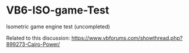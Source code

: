# VB6-ISO-game-Test
Isometric game engine test (uncompleted)

Related to this discussion:
https://www.vbforums.com/showthread.php?899273-Cairo-Power/


